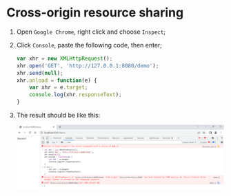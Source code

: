# Cross-origin resource sharing

1. Open `Google Chrome`, right click and choose `Inspect`;

2. Click `Console`, paste the following code, then enter;

    ```javascript
    var xhr = new XMLHttpRequest();
    xhr.open('GET', 'http://127.0.0.1:8080/demo');
    xhr.send(null);
    xhr.onload = function(e) {
        var xhr = e.target;
        console.log(xhr.responseText);
    }
    ```

3. The result should be like this:

    ![](images/cors.png)